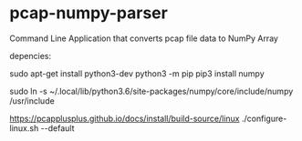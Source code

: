 # pcap-numpy-parser
Command Line Application that converts pcap file data to NumPy Array

depencies:

sudo apt-get install python3-dev
python3 -m pip
pip3 install numpy

sudo ln -s ~/.local/lib/python3.6/site-packages/numpy/core/include/numpy /usr/include

https://pcapplusplus.github.io/docs/install/build-source/linux
./configure-linux.sh --default

